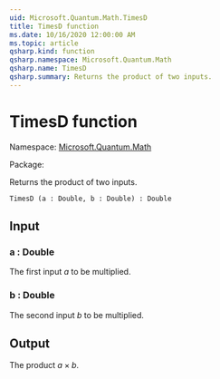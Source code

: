 ```yaml
---
uid: Microsoft.Quantum.Math.TimesD
title: TimesD function
ms.date: 10/16/2020 12:00:00 AM
ms.topic: article
qsharp.kind: function
qsharp.namespace: Microsoft.Quantum.Math
qsharp.name: TimesD
qsharp.summary: Returns the product of two inputs.
---
```


# TimesD function

Namespace: [Microsoft.Quantum.Math](xref:Microsoft.Quantum.Math)

Package: [](https://nuget.org/packages/)


Returns the product of two inputs.

```Q#
TimesD (a : Double, b : Double) : Double
```


## Input

### a : Double

The first input $a$ to be multiplied.


### b : Double

The second input $b$ to be multiplied.



## Output

The product $a \times b$.
